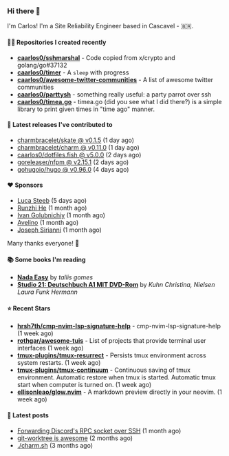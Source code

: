 ### Hi there 👋

I'm Carlos! I'm a Site Reliability Engineer based in Cascavel - 🇧🇷.

#### 👨‍💻 Repositories I created recently
- **[caarlos0/sshmarshal](https://github.com/caarlos0/sshmarshal)** - Code copied from x/crypto and golang/go#37132
- **[caarlos0/timer](https://github.com/caarlos0/timer)** - A `sleep` with progress
- **[caarlos0/awesome-twitter-communities](https://github.com/caarlos0/awesome-twitter-communities)** - A list of awesome twitter communities
- **[caarlos0/parttysh](https://github.com/caarlos0/parttysh)** - something really useful: a party parrot over ssh
- **[caarlos0/timea.go](https://github.com/caarlos0/timea.go)** - timea.go (did you see what I did there?) is a simple library to print given times in &#34;time ago&#34; manner.

#### 🚀 Latest releases I've contributed to


- [charmbracelet/skate @ v0.1.5](https://github.com/charmbracelet/skate/releases/tag/v0.1.5) (1 day ago)
- [charmbracelet/charm @ v0.11.0](https://github.com/charmbracelet/charm/releases/tag/v0.11.0) (1 day ago)
- [caarlos0/dotfiles.fish @ v5.0.0](https://github.com/caarlos0/dotfiles.fish/releases/tag/v5.0.0) (2 days ago)
- [goreleaser/nfpm @ v2.15.1](https://github.com/goreleaser/nfpm/releases/tag/v2.15.1) (2 days ago)
- [gohugoio/hugo @ v0.96.0](https://github.com/gohugoio/hugo/releases/tag/v0.96.0) (4 days ago)

#### ❤️ Sponsors
- [Luca Steeb](https://github.com/steebchen) (5 days ago)
- [Runzhi He](https://github.com/12f23eddde) (1 month ago)
- [Ivan Golubnichiy](https://github.com/h1kkan) (1 month ago)
- [Avelino](https://github.com/avelino) (1 month ago)
- [Joseph Sirianni](https://github.com/jsirianni) (1 month ago)

Many thanks everyone! 🙏

#### 📚 Some books I'm reading
- **[Nada Easy](https://www.goodreads.com/book/show/36041615-nada-easy)** by _tallis gomes_
- **[Studio 21: Deutschbuch A1 MIT DVD-Rom](https://www.goodreads.com/book/show/25495148-studio-21)** by _Kuhn Christina, Nielsen Laura Funk Hermann_

#### ⭐ Recent Stars


- **[hrsh7th/cmp-nvim-lsp-signature-help](https://github.com/hrsh7th/cmp-nvim-lsp-signature-help)** - cmp-nvim-lsp-signature-help (1 week ago)
- **[rothgar/awesome-tuis](https://github.com/rothgar/awesome-tuis)** - List of projects that provide terminal user interfaces (1 week ago)
- **[tmux-plugins/tmux-resurrect](https://github.com/tmux-plugins/tmux-resurrect)** - Persists tmux environment across system restarts. (1 week ago)
- **[tmux-plugins/tmux-continuum](https://github.com/tmux-plugins/tmux-continuum)** - Continuous saving of tmux environment. Automatic restore when tmux is started. Automatic tmux start when computer is turned on. (1 week ago)
- **[ellisonleao/glow.nvim](https://github.com/ellisonleao/glow.nvim)** - A markdown preview directly in your neovim. (1 week ago)

#### 📄 Latest posts
- [Forwarding Discord&#39;s RPC socket over SSH](https://carlosbecker.com/posts/discord-rpc-ssh/) (1 month ago)
- [git-worktree is awesome](https://carlosbecker.com/posts/git-worktrees/) (2 months ago)
- [./charm.sh](https://carlosbecker.com/posts/charm/) (3 months ago)
